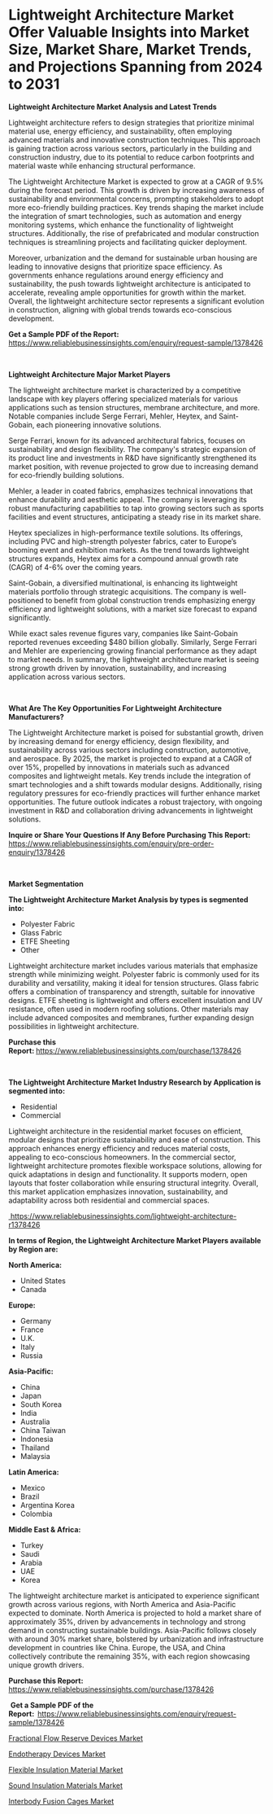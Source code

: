 <p><h1>Lightweight Architecture Market Offer Valuable Insights into Market Size, Market Share, Market Trends, and Projections Spanning from 2024 to 2031</h1></p><p><strong>Lightweight Architecture Market Analysis and Latest Trends</strong></p>
<p><p>Lightweight architecture refers to design strategies that prioritize minimal material use, energy efficiency, and sustainability, often employing advanced materials and innovative construction techniques. This approach is gaining traction across various sectors, particularly in the building and construction industry, due to its potential to reduce carbon footprints and material waste while enhancing structural performance.</p><p>The Lightweight Architecture Market is expected to grow at a CAGR of 9.5% during the forecast period. This growth is driven by increasing awareness of sustainability and environmental concerns, prompting stakeholders to adopt more eco-friendly building practices. Key trends shaping the market include the integration of smart technologies, such as automation and energy monitoring systems, which enhance the functionality of lightweight structures. Additionally, the rise of prefabricated and modular construction techniques is streamlining projects and facilitating quicker deployment.</p><p>Moreover, urbanization and the demand for sustainable urban housing are leading to innovative designs that prioritize space efficiency. As governments enhance regulations around energy efficiency and sustainability, the push towards lightweight architecture is anticipated to accelerate, revealing ample opportunities for growth within the market. Overall, the lightweight architecture sector represents a significant evolution in construction, aligning with global trends towards eco-conscious development.</p></p>
<p><strong>Get a Sample PDF of the Report:&nbsp;</strong> <a href="https://www.reliablebusinessinsights.com/enquiry/request-sample/1378426?utm_campaign=62&utm_medium=2&utm_source=Github&utm_content=ia&utm_term=07112024&utm_id=lightweight-architecture">https://www.reliablebusinessinsights.com/enquiry/request-sample/1378426</a></p>
<p>&nbsp;</p>
<p><strong>Lightweight Architecture Major Market Players</strong></p>
<p><p>The lightweight architecture market is characterized by a competitive landscape with key players offering specialized materials for various applications such as tension structures, membrane architecture, and more. Notable companies include Serge Ferrari, Mehler, Heytex, and Saint-Gobain, each pioneering innovative solutions.</p><p>Serge Ferrari, known for its advanced architectural fabrics, focuses on sustainability and design flexibility. The company's strategic expansion of its product line and investments in R&D have significantly strengthened its market position, with revenue projected to grow due to increasing demand for eco-friendly building solutions.</p><p>Mehler, a leader in coated fabrics, emphasizes technical innovations that enhance durability and aesthetic appeal. The company is leveraging its robust manufacturing capabilities to tap into growing sectors such as sports facilities and event structures, anticipating a steady rise in its market share.</p><p>Heytex specializes in high-performance textile solutions. Its offerings, including PVC and high-strength polyester fabrics, cater to Europe’s booming event and exhibition markets. As the trend towards lightweight structures expands, Heytex aims for a compound annual growth rate (CAGR) of 4-6% over the coming years.</p><p>Saint-Gobain, a diversified multinational, is enhancing its lightweight materials portfolio through strategic acquisitions. The company is well-positioned to benefit from global construction trends emphasizing energy efficiency and lightweight solutions, with a market size forecast to expand significantly.</p><p>While exact sales revenue figures vary, companies like Saint-Gobain reported revenues exceeding $480 billion globally. Similarly, Serge Ferrari and Mehler are experiencing growing financial performance as they adapt to market needs. In summary, the lightweight architecture market is seeing strong growth driven by innovation, sustainability, and increasing application across various sectors.</p></p>
<p>&nbsp;</p>
<p><strong>What Are The Key Opportunities For Lightweight Architecture Manufacturers?</strong></p>
<p><p>The Lightweight Architecture market is poised for substantial growth, driven by increasing demand for energy efficiency, design flexibility, and sustainability across various sectors including construction, automotive, and aerospace. By 2025, the market is projected to expand at a CAGR of over 15%, propelled by innovations in materials such as advanced composites and lightweight metals. Key trends include the integration of smart technologies and a shift towards modular designs. Additionally, rising regulatory pressures for eco-friendly practices will further enhance market opportunities. The future outlook indicates a robust trajectory, with ongoing investment in R&D and collaboration driving advancements in lightweight solutions.</p></p>
<p><strong>Inquire or Share Your Questions If Any Before Purchasing This Report:</strong> <a href="https://www.reliablebusinessinsights.com/enquiry/pre-order-enquiry/1378426?utm_campaign=62&utm_medium=2&utm_source=Github&utm_content=ia&utm_term=07112024&utm_id=lightweight-architecture">https://www.reliablebusinessinsights.com/enquiry/pre-order-enquiry/1378426</a></p>
<p>&nbsp;</p>
<p><strong>Market Segmentation</strong></p>
<p><strong>The Lightweight Architecture Market Analysis by types is segmented into:</strong></p>
<p><ul><li>Polyester Fabric</li><li>Glass Fabric</li><li>ETFE Sheeting</li><li>Other</li></ul></p>
<p><p>Lightweight architecture market includes various materials that emphasize strength while minimizing weight. Polyester fabric is commonly used for its durability and versatility, making it ideal for tension structures. Glass fabric offers a combination of transparency and strength, suitable for innovative designs. ETFE sheeting is lightweight and offers excellent insulation and UV resistance, often used in modern roofing solutions. Other materials may include advanced composites and membranes, further expanding design possibilities in lightweight architecture.</p></p>
<p><strong>Purchase this Report:&nbsp;</strong><a href="https://www.reliablebusinessinsights.com/purchase/1378426?utm_campaign=62&utm_medium=2&utm_source=Github&utm_content=ia&utm_term=07112024&utm_id=lightweight-architecture">https://www.reliablebusinessinsights.com/purchase/1378426</a></p>
<p>&nbsp;</p>
<p><strong>The Lightweight Architecture Market Industry Research by Application is segmented into:</strong></p>
<p><ul><li>Residential</li><li>Commercial</li></ul></p>
<p><p>Lightweight architecture in the residential market focuses on efficient, modular designs that prioritize sustainability and ease of construction. This approach enhances energy efficiency and reduces material costs, appealing to eco-conscious homeowners. In the commercial sector, lightweight architecture promotes flexible workspace solutions, allowing for quick adaptations in design and functionality. It supports modern, open layouts that foster collaboration while ensuring structural integrity. Overall, this market application emphasizes innovation, sustainability, and adaptability across both residential and commercial spaces.</p></p>
<p><a href="https://www.reliablebusinessinsights.com/lightweight-architecture-r1378426?utm_campaign=62&utm_medium=2&utm_source=Github&utm_content=ia&utm_term=07112024&utm_id=lightweight-architecture">&nbsp;https://www.reliablebusinessinsights.com/lightweight-architecture-r1378426</a></p>
<p><strong>In terms of Region, the Lightweight Architecture Market Players available by Region are:</strong></p>
<p>
    <p> <strong> North America: </strong>
        <ul>
            <li>United States</li>
            <li>Canada</li>
        </ul>
        </p> 
    <p> <strong> Europe: </strong>
        <ul>
            <li>Germany</li>
            <li>France</li>
            <li>U.K.</li>
            <li>Italy</li>
            <li>Russia</li>
        </ul>
        </p> 
    <p> <strong> Asia-Pacific: </strong>
        <ul>
            <li>China</li>
            <li>Japan</li>
            <li>South Korea</li>
            <li>India</li>
            <li>Australia</li>
            <li>China Taiwan</li>
            <li>Indonesia</li>
            <li>Thailand</li>
            <li>Malaysia</li>
        </ul>
        </p> 
    <p> <strong> Latin America: </strong>
        <ul>
            <li>Mexico</li>
            <li>Brazil</li>
            <li>Argentina Korea</li>
            <li>Colombia</li>
        </ul>
        </p> 
    <p> <strong> Middle East & Africa: </strong>
        <ul>
            <li>Turkey</li>
            <li>Saudi</li>
            <li>Arabia</li>
            <li>UAE</li>
            <li>Korea</li>
        </ul>
    </p>
    </p>
<p><p>The lightweight architecture market is anticipated to experience significant growth across various regions, with North America and Asia-Pacific expected to dominate. North America is projected to hold a market share of approximately 35%, driven by advancements in technology and strong demand in constructing sustainable buildings. Asia-Pacific follows closely with around 30% market share, bolstered by urbanization and infrastructure development in countries like China. Europe, the USA, and China collectively contribute the remaining 35%, with each region showcasing unique growth drivers.</p></p>
<p><strong>Purchase this Report: </strong><a href="https://www.reliablebusinessinsights.com/purchase/1378426?utm_campaign=62&utm_medium=2&utm_source=Github&utm_content=ia&utm_term=07112024&utm_id=lightweight-architecture">https://www.reliablebusinessinsights.com/purchase/1378426</a></p>
<p>&nbsp;<strong>Get a Sample PDF of the Report:&nbsp;&nbsp;</strong><a href="https://www.reliablebusinessinsights.com/enquiry/request-sample/1378426?utm_campaign=62&utm_medium=2&utm_source=Github&utm_content=ia&utm_term=07112024&utm_id=lightweight-architecture">https://www.reliablebusinessinsights.com/enquiry/request-sample/1378426</a></p>
<p><strong></strong></p>
<p><p><a href="https://issuu.com/reportprime-2/docs/fractional-flow-reserve-devices-mar_0c6be8a51f9be0?utm_campaign=62&utm_medium=2&utm_source=Github&utm_content=ia&utm_term=07112024&utm_id=lightweight-architecture">Fractional Flow Reserve Devices Market</a></p><p><a href="https://issuu.com/reportprime-2/docs/endotherapy-devices-market-size-203_6952978505242c?utm_campaign=62&utm_medium=2&utm_source=Github&utm_content=ia&utm_term=07112024&utm_id=lightweight-architecture">Endotherapy Devices Market</a></p><p><a href="https://github.com/stumpefzclearez/Market-Research-Report-List-1/blob/main/flexible-insulation-material-market.md?utm_campaign=62&utm_medium=2&utm_source=Github&utm_content=ia&utm_term=07112024&utm_id=lightweight-architecture">Flexible Insulation Material Market</a></p><p><a href="https://github.com/loftinirkaakcsu/Market-Research-Report-List-1/blob/main/sound-insulation-materials-market.md?utm_campaign=62&utm_medium=2&utm_source=Github&utm_content=ia&utm_term=07112024&utm_id=lightweight-architecture">Sound Insulation Materials Market</a></p><p><a href="https://issuu.com/reportprime-2/docs/interbody-fusion-cages-market-size-_2ec2e37cd359bd?utm_campaign=62&utm_medium=2&utm_source=Github&utm_content=ia&utm_term=07112024&utm_id=lightweight-architecture">Interbody Fusion Cages Market</a></p></p>